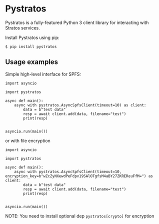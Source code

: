 # Pystratos

Pystratos is a fully-featured Python 3 client library for interacting with Stratos services.

Install Pystratos using pip:

```shell
$ pip install pystratos
```

## Usage examples

Simple high-level interface for SPFS:

```pycon
import asyncio

import pystratos

async def main():
    async with pystratos.AsyncSpfsClient(timeout=10) as client:
        data = b"test data"
        resp = await client.add(data, filename="test")
        print(resp)


asyncio.run(main())
```

or with file encryption

```pycon
import asyncio

import pystratos

async def main():
    async with pystratos.AsyncSpfsClient(timeout=10, encryption_key=b"wZcZyNXewdPeFdpv19SAlOTgfsM4aBY27ZKREReuFfM=") as client:
        data = b"test data"
        resp = await client.add(data, filename="test")
        print(resp)


asyncio.run(main())
```

NOTE: You need to install optional dep `pystratos[crypto]` for encryption
